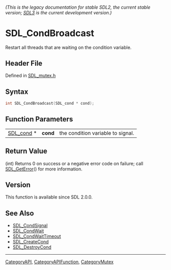 ###### (This is the legacy documentation for stable SDL2, the current stable version; [SDL3](https://wiki.libsdl.org/SDL3/) is the current development version.)
# SDL_CondBroadcast

Restart all threads that are waiting on the condition variable.

## Header File

Defined in [SDL_mutex.h](https://github.com/libsdl-org/SDL/blob/SDL2/include/SDL_mutex.h)

## Syntax

```c
int SDL_CondBroadcast(SDL_cond * cond);
```

## Function Parameters

|                        |          |                                   |
| ---------------------- | -------- | --------------------------------- |
| [SDL_cond](SDL_cond) * | **cond** | the condition variable to signal. |

## Return Value

(int) Returns 0 on success or a negative error code on failure; call
[SDL_GetError](SDL_GetError)() for more information.

## Version

This function is available since SDL 2.0.0.

## See Also

- [SDL_CondSignal](SDL_CondSignal)
- [SDL_CondWait](SDL_CondWait)
- [SDL_CondWaitTimeout](SDL_CondWaitTimeout)
- [SDL_CreateCond](SDL_CreateCond)
- [SDL_DestroyCond](SDL_DestroyCond)

----
[CategoryAPI](CategoryAPI), [CategoryAPIFunction](CategoryAPIFunction), [CategoryMutex](CategoryMutex)

